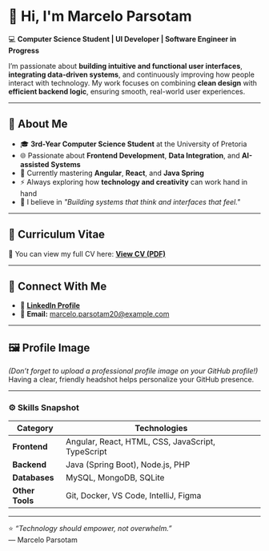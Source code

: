 # 👋 Hi, I'm Marcelo Parsotam

💻 **Computer Science Student | UI Developer | Software Engineer in Progress**

I’m passionate about **building intuitive and functional user interfaces**, **integrating data-driven systems**, and continuously improving how people interact with technology. My work focuses on combining **clean design** with **efficient backend logic**, ensuring smooth, real-world user experiences.

---

## 🚀 About Me
- 🎓 **3rd-Year Computer Science Student** at the University of Pretoria  
- 🌐 Passionate about **Frontend Development**, **Data Integration**, and **AI-assisted Systems**  
- 🧠 Currently mastering **Angular**, **React**, and **Java Spring**  
- ⚡ Always exploring how **technology and creativity** can work hand in hand  
- 💬 I believe in *"Building systems that think and interfaces that feel."*

---

## 🧾 Curriculum Vitae
📄 You can view my full CV here: [**View CV (PDF)**](https://drive.google.com/file/d/1SbEMnevOemUi78N4RXMkEG02ccD0_o6y/view?usp=sharing)

---

## 🔗 Connect With Me
- 💼 [**LinkedIn Profile**](www.linkedin.com/in/marcelo-parsotam-5965bb355)  
- 📧 **Email:** [marcelo.parsotam20@example.com](mailto:marcelo.parsotam20@example.com)

---

## 🖼️ Profile Image
*(Don’t forget to upload a professional profile image on your GitHub profile!)*  
Having a clear, friendly headshot helps personalize your GitHub presence.

---

### ⚙️ Skills Snapshot
| Category | Technologies |
|-----------|---------------|
| **Frontend** | Angular, React, HTML, CSS, JavaScript, TypeScript |
| **Backend** | Java (Spring Boot), Node.js, PHP |
| **Databases** | MySQL, MongoDB, SQLite |
| **Other Tools** | Git, Docker, VS Code, IntelliJ, Figma |

---

⭐ *“Technology should empower, not overwhelm.”*  
— Marcelo Parsotam
